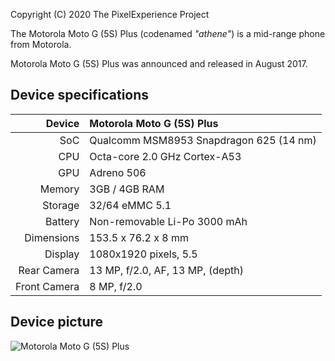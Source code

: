 Copyright (C) 2020 The PixelExperience Project

The Motorola Moto G (5S) Plus (codenamed _"athene"_) is a mid-range phone from Motorola.

Motorola Moto G (5S) Plus was announced and released in August 2017.

## Device specifications

| Device       | Motorola Moto G (5S) Plus                                
| -----------: | :---------------------------------------------- 
| SoC          | Qualcomm MSM8953 Snapdragon 625 (14 nm)          
| CPU          | Octa-core 2.0 GHz Cortex-A53                    
| GPU          | Adreno 506                                      
| Memory       | 3GB / 4GB RAM                                                      	 |
| Storage      | 32/64 eMMC 5.1              
| Battery      | Non-removable Li-Po 3000 mAh               	 
| Dimensions   | 153.5 x 76.2 x 8 mm	                         
| Display      | 1080x1920 pixels, 5.5   						 
|Rear Camera   | 13 MP, f/2.0, AF, 13 MP, (depth)              
|Front Camera  | 8 MP, f/2.0                           

## Device picture

![Motorola Moto G (5S) Plus](https://brmotorola.vteximg.com.br/arquivos/ids/155684-1000-1000/motorola_g5s_plus_A_01.jpg "Motorola Moto G (5S) Plus")